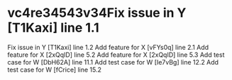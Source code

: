 # vc4re34543v34Fix issue in Y [T1Kaxi] line 1.1
Fix issue in Y [T1Kaxi] line 1.2
Add feature for X [vFYs0q] line 2.1
Add feature for X [2xQqID] line 5.2
Add feature for X [2xQqID] line 5.3
Add test case for W [DbH62A] line 11.1
Add test case for W [Ie7vBg] line 12.2
Add test case for W [fCrice] line 15.2
